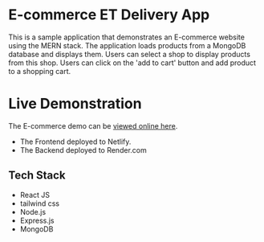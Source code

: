 # E-commerce ET Delivery App

This is a sample application that demonstrates an E-commerce website using the MERN stack. The application loads products from a MongoDB database and displays them. Users can select a shop to display products from this shop. Users can click on the 'add to cart' button and add product to a shopping cart.

# Live Demonstration

The E-commerce demo can be [viewed online here](https://enchanting-crostata-f054cc.netlify.app/).

- The Frontend deployed to Netlify.
- The Backend deployed to Render.com

## Tech Stack

- React JS
- tailwind css
- Node.js
- Express.js
- MongoDB
